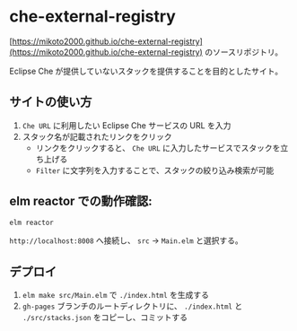 # che-external-registry

[https://mikoto2000.github.io/che-external-registry](https://mikoto2000.github.io/che-external-registry) のソースリポジトリ。

Eclipse Che が提供していないスタックを提供することを目的としたサイト。

## サイトの使い方

1. `Che URL` に利用したい Eclipse Che サービスの URL を入力
2. スタック名が記載されたリンクをクリック
    - リンクをクリックすると、 `Che URL` に入力したサービスでスタックを立ち上げる
    - `Filter` に文字列を入力することで、スタックの絞り込み検索が可能


## elm reactor での動作確認:

```sh
elm reactor
```

`http://localhost:8008` へ接続し、 `src` -> `Main.elm` と選択する。


## デプロイ

1. `elm make src/Main.elm` で `./index.html` を生成する
2. `gh-pages` ブランチのルートディレクトリに、 `./index.html` と `./src/stacks.json` をコピーし、コミットする


